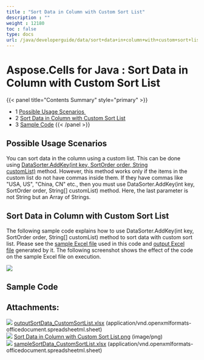 ```yaml
---
title : "Sort Data in Column with Custom Sort List" 
description : "" 
weight : 12180 
toc : false
type: docs
url: /java/developerguide/data/sort+data+in+column+with+custom+sort+list/
---
```


# Aspose.Cells for Java : Sort Data in Column with Custom Sort List


{{< panel title="Contents Summary" style="primary" >}}
*   1 [Possible Usage Scenarios ](#possible-usage-scenarios )
*   2 [Sort Data in Column with Custom Sort List](#sort-data-in-column-with-custom-sort-list)
*   3 [Sample Code](#sample-code)
{{< /panel >}}
## Possible Usage Scenarios 

You can sort data in the column using a custom list. This can be done using [DataSorter.AddKey(int key, SortOrder order, String customList)](https://apireference.aspose.com/java/cells/com.aspose.cells/datasorter#addKey(int,%20int,%20java.lang.String)) method. However, this method works only if the items in the custom list do not have commas inside them. If they have commas like "USA, US", "China, CN" etc., then you must use DataSorter.AddKey(int key, SortOrder order, String\[\] customList) method. Here, the last parameter is not String but an Array of Strings.

## Sort Data in Column with Custom Sort List

The following sample code explains how to use DataSorter.AddKey(int key, SortOrder order, String\[\] customList) method to sort data with custom sort list. Please see the [sample Excel file](https://docs2.aspose.com/cells/java/attachments/50270492/50528359.xlsx) used in this code and [output Excel file](https://docs2.aspose.com/cells/java/attachments/50270492/50528358.xlsx) generated by it. The following screenshot shows the effect of the code on the sample Excel file on execution.

![](https://docs2.aspose.com/cells/java/attachments/50270492/50528360.png)

## Sample Code

## Attachments:

![](https://docs2.aspose.com/cells/java/images/icons/bullet_blue.gif) [outputSortData\_CustomSortList.xlsx](https://docs2.aspose.com/cells/java/attachments/50270492/50528358.xlsx) (application/vnd.openxmlformats-officedocument.spreadsheetml.sheet)  
![](https://docs2.aspose.com/cells/java/images/icons/bullet_blue.gif) [Sort Data in Column with Custom Sort List.png](https://docs2.aspose.com/cells/java/attachments/50270492/50528360.png) (image/png)  
![](https://docs2.aspose.com/cells/java/images/icons/bullet_blue.gif) [sampleSortData\_CustomSortList.xlsx](https://docs2.aspose.com/cells/java/attachments/50270492/50528359.xlsx) (application/vnd.openxmlformats-officedocument.spreadsheetml.sheet)  

